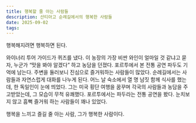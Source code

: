 ```yaml
---
title: 행복할 줄 아는 사람들
description: 산티아고 순례길에서의 행복한 사람들
date: 2025-09-02
tags:
---
```


행복해지려면 행복하면 된다.

와이너리 투어 가이드가 퀴즈를 냈다. 이 농장의 가장 비싼 와인이 얼마일 것 같냐고 묻자, 누군가 “맛을 봐야 알겠다” 하고 농담을 던졌다. 포르투에서 본 전통 공연 파두도 기억에 남는다. 주변을 둘러보니 진심으로 즐거워하는 사람들이 많았다. 순례길에서는 사람들과 자연스럽게 대화를 나누게 된다. 어느 날 숙소에서 열 명 남짓 함께 식사를 했는데, 한 독일인이 눈에 띄었다. 그는 미국 횡단 여행을 꿈꾸며 각국의 사람들과 농담을 주고받았는데, 그 모습이 무척 유쾌했다.  포르투에서는 파두라는 전통 공연을 봤다. 눈치보지 않고 흠뻑 즐거워 하는 사람들이 꽤나 있었다.

행복을 느끼고 즐길 줄 아는 사람, 그가 행복한 사람이다.



